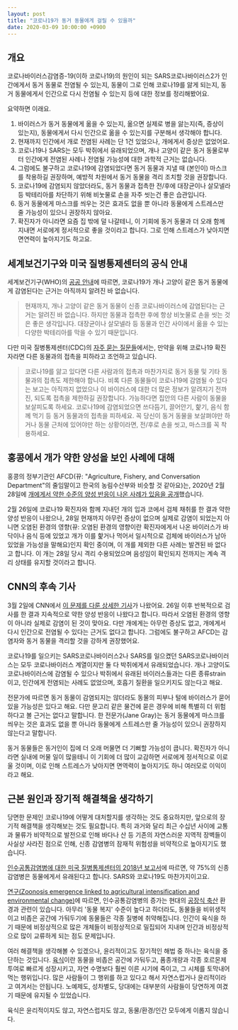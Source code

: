 ```yaml
---
layout: post
title: "코로나19가 동거 동물에게 걸릴 수 있을까"
date: 2020-03-09 10:00:00 +0900
---
```

## 개요

코로나바이러스감염증-19(이하 코로나19)의 원인이 되는 SARS코로나바이러스2가 인간에게서 동거 동물로 전염될 수 있는지, 동물이 그로 인해 코로나19를 앓게 되는지, 동거 동물에게서 인간으로 다시 전염될 수 있는지 등에 대한 정보를 정리해봤어요.

요약하면 이래요.

1. 바이러스가 동거 동물에게 옮을 수 있는지, 옮으면 실제로 병을 앓는지(즉, 증상이 있는지), 동물에게서 다시 인간으로 옮을 수 있는지를 구분해서 생각해야 합니다.
2. 현재까지 인간에서 개로 전염된 사례는 단 1건 있었으나, 개에게서 증상은 없었어요.
3. 코로나19나 SARS는 모두 박쥐에서 유래되었으며, 개나 고양이 같은 동거 동물로부터 인간에게 전염된 사례나 전염될 가능성에 대한 과학적 근거는 없습니다.
4. 그럼에도 불구하고 코로나19에 감염되었다면 동거 동물과 지낼 때 (본인이) 마스크를 착용하길 권장하며, 예방적 차원에서 동거 동물을 격리 조치할 것을 권장합니다.
5. 코로나19에 감염되지 않았더라도, 동거 동물과 접촉한 전/후에 대장균이나 살모넬라 등 박테리아를 차단하기 위해 비눗물로 손을 자주 씻는건 좋은 습관입니다.
6. 동거 동물에게 마스크를 씌우는 것은 효과도 없을 뿐 아니라 동물에게 스트레스만 줄 가능성이 있으니 권장하지 않아요.
7. 확진자가 아니라면 요즘 집 밖에 덜 나갈테니, 이 기회에 동거 동물과 더 오래 함께 지내면 서로에게 정서적으로 좋을 것이라고 합니다. 그로 인해 스트레스가 낮아지면 면연력이 높아지기도 하고요.

## 세계보건기구와 미국 질병통제센터의 공식 안내

세계보건기구(WHO)의 [공공 안내](https://www.who.int/emergencies/diseases/novel-coronavirus-2019/advice-for-public/myth-busters)에 따르면, 코로나19가 개나 고양이 같은 동거 동물에게 감염된다는 근거는 아직까지 알려진 바 없습니다.

> 현재까지, 개나 고양이 같은 동거 동물이 신종 코로나바이러스에 감염된다는 근거는 알려진 바 없습니다. 하지만 동물과 접촉한 후에 항상 비눗물로 손을 씻는 것은 좋은 생각입니다. 대장균이나 살모넬라 등 동물과 인간 사이에서 옮을 수 있는 다양한 박테리아를 막을 수 있기 때문입니다.

다만 미국 질병통제센터(CDC)의 [자주 묻는 질문들](https://www.cdc.gov/coronavirus/2019-ncov/faq.html)에서는, 만약을 위해 코로나19 확진자라면 다른 동물과의 접촉을 피하라고 조언하고 있습니다.

> 코로나19를 앓고 있다면 다른 사람과의 접촉과 마찬가지로 동거 동물 및 기타 동물과의 접촉도 제한해야 합니다. 비록 다른 동물들이 코로나19에 감염될 수 있다는 보고는 아직까지 없었으나 이 바이러스에 대한 더 많은 정보가 알려지기 전까진, 되도록 접촉을 제한하길 권장합니다. 가능하다면 집안의 다른 사람이 동물을 보살피도록 하세요. 코로나19에 감염되었으면 쓰다듬기, 끌어안기, 핥기, 음식 함께 먹기 등 동거 동물과의 접촉을 피하세요. 꼭 당신이 동거 동물을 보살펴야만 하거나 동물 근처에 있어야만 하는 상황이라면, 전/후로 손을 씻고, 마스크를 꼭 착용하세요.

## 홍콩에서 개가 약한 양성을 보인 사례에 대해

홍콩의 정부기관인 AFCD(뀨: "Agriculture, Fishery, and Conversation Department"의 줄임말이고 한국의 농림수산부와 비슷할 것 같아요)는, 2020년 2월 28일에 [개에게서 약한 수준의 양성 반응이 나온 사례가 있음을 공개](https://www.afcd.gov.hk/english/publications/publications_press/pr2335.html?mod=article_inline)했습니다.

2월 26일에 코로나19 확진자와 함께 지내던 개의 입과 코에서 검체 채취를 한 결과 약한 양성 반응이 나왔으나, 28일 현재까지 아무런 증상이 없으며 실제로 감염이 되었는지 아니면 오염된 환경의 영향(뀨: 오염된 환경의 영향이란 확진자에게서 나온 바이러스가 바닥이나 음식 등에 있었고 개가 이를 핥거나 먹어서 일시적으로 검체에 바이러스가 남아 있었을 가능성을 말해요)인지 확인 중이며, 이 개를 제외한 다른 사례는 발견된 바 없다고 합니다. 이 개는 28일 당시 격리 수용되었으며 음성임이 확인되지 전까지는 계속 격리 상태를 유지할 것이라고 합니다.

## CNN의 후속 기사

3월 2일에 CNN에서 [이 문제를 다룬 상세한 기사](https://edition.cnn.com/2020/03/02/asia/pets-coronavirus-spread-intl-hnk/index.html)가 나왔어요. 26일 이후 반복적으로 검사를 한 결과 지속적으로 약한 양성 반응이 나왔다고 합니다. 따라서 오염된 환경의 영향이 아니라 실제로 감염이 된 것이 맞아요. 다만 개에게는 아무런 증상도 없고, 개에게서 다시 인간으로 전염될 수 있다는 근거도 없다고 합니다. 그럼에도 불구하고 AFCD는 감염자와 동거 동물을 격리할 것을 강하게 권장했어요.

코로나19를 일으키는 SARS코로나바이러스2나 SARS를 일으켰던 SARS코로나바이러스는 모두 코로나바이러스 계열이지만 둘 다 박쥐에게서 유래되었습니다. 개나 고양이도 코로나바이러스에 감염될 수 있으나 박쥐에서 유래된 바이러스들과는 다른 종류strain이고, 인간에게 전염되는 사례도 없었으며, 호흡기 질환을 일으키지도 않는다고 해요.

전문가에 따르면 동거 동물이 감염되지는 않더라도 동물의 피부나 털에 바이러스가 묻어 있을 가능성은 있다고 해요. 다만 문고리 같은 물건에 묻은 경우에 비해 특별히 더 위험하다고 볼 근거는 없다고 말합니다. 한 전문가(Jane Gray)는 동거 동물에게 마스크를 씌우는 것은 효과도 없을 뿐 아니라 동물에게 스트레스만 줄 가능성이 있으니 권장하지 않는다고 말합니다.

동거 동물들은 동거인이 집에 더 오래 머물면 더 기뻐할 가능성이 큽니다. 확진자가 아니라면 실내에 머물 일이 많을테니 이 기회에 더 많이 교감하면 서로에게 정서적으로 이로울 것이며, 이로 인해 스트레스가 낮아지면 면역력이 높아지기도 하니 여러모로 이익이라고 해요.

## 근본 원인과 장기적 해결책을 생각하기

당면한 문제인 코로나19에 어떻게 대처할지를 생각하는 것도 중요하지만, 앞으로의 장기적 해결책을 생각해보는 것도 필요합니다. 특히 과거와 달리 최근 수십년 사이에 교통과 물류가 비약적으로 발전으로 인해 바다나 산 등 기존의 자연스러운 지역적 장벽들이 사실상 사라진 점으로 인해, 신종 감염병의 잠재적 위험성을 비약적으로 높아지기도 했습니다.

[인수공통감염병에 대한 미국 질병통제센터의 2018년 보고서](https://wwwnc.cdc.gov/eid/article/23/13/17-0544_article)에 따르면, 약 75%의 신종 감염병은 동물에게서 유래된다고 합니다. SARS와 코로나19도 마찬가지이고요.

[연구(Zoonosis emergence linked to agricultural intensification and environmental change)](https://www.ncbi.nlm.nih.gov/pmc/articles/PMC3666729/)에 따르면, 인수공통감염병의 증가는 현대의 [공장식 축산](/terms/factory-farming.html) 환경과 관련이 있습니다. 아무리 '동물 복지' 수준이 높다고 하더라도, 동물들을 비위생적이고 비좁은 공간에 가둬두기에 동물들은 각종 질병에 취약해집니다. 인간이 육식을 하기 때문에 비정상적으로 많은 개체들이 비정상적으로 밀집되어 지내며 인간과 비정상적으로 많이 교류하게 되는 점도 문제입니다.

여러 해결책을 생각해볼 수 있겠으나, 윤리적이고도 장기적인 해법 중 하나는 육식을 중단하는 것입니다. [육식](/terms/carnism.html)이란 동물을 비좁은 공간에 가둬두고, 품종개량과 각종 호르몬제 투여로 빠르게 성장시키고, 자연 수명보다 훨씬 이른 시기에 죽이고, 그 시체를 토막내어 먹는 행위입니다. 많은 사람들이 그 행위를 하고 있다고 해서 자연스럽거나 윤리적이라고 여겨서는 안됩니다. 노예제도, 성차별도, 당대에는 대부분의 사람들이 당연하게 여겼기 때문에 유지될 수 있었습니다.

육식은 윤리적이지도 않고, 자연스럽지도 않고, 동물/환경/인간 모두에게 이롭지 않습니다.
